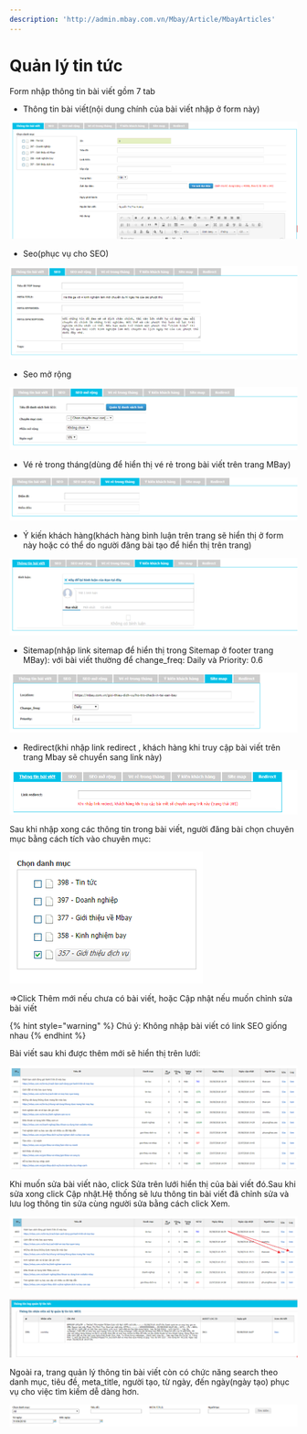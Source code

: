```yaml
---
description: 'http://admin.mbay.com.vn/Mbay/Article/MbayArticles'
---
```


# Quản lý tin tức

Form nhập thông tin bài viết gồm 7 tab

* Thông tin bài viết\(nội dung chính của bài viết nhập ở form này\)

![](../.gitbook/assets/image.png)

* Seo\(phục vụ cho SEO\)

![H&#xEC;nh 2: Nh&#x1EAD;p th&#xF4;ng tin SEO](../.gitbook/assets/image%20%283%29.png)

* Seo mở rộng

![H&#xEC;nh 3: Nh&#x1EAD;p th&#xF4;ng tin SEO m&#x1EDF; r&#x1ED9;ng](../.gitbook/assets/image%20%288%29.png)

* Vé rẻ trong tháng\(dùng để hiển thị vé rẻ trong bài viết trên trang MBay\)

![H&#xEC;nh 4: Nh&#x1EAD;p v&#xE9; r&#x1EBB; trong th&#xE1;ng](../.gitbook/assets/image%20%2825%29.png)

* Ý kiến khách hàng\(khách hàng bình luận trên trang sẽ hiển thị ở form này hoặc có thể do người đăng bài tạo để hiển thị trên trang\)

![H&#xEC;nh 5: Nh&#x1EAD;p &#xFD; ki&#x1EBF;n kh&#xE1;ch h&#xE0;ng](../.gitbook/assets/image%20%2826%29.png)

* Sitemap\(nhập link sitemap để hiển thị trong Sitemap ở footer trang MBay\): với bài viết thường để change\_freq: Daily và Priority: 0.6

![H&#xEC;nh 6: Nh&#x1EAD;p sitemap](../.gitbook/assets/image%20%289%29.png)

* Redirect\(khi nhập link redirect , khách hàng khi truy cập bài viết trên trang Mbay sẽ chuyển sang link này\)

![H&#xEC;nh 7: Nh&#x1EAD;p link redirect](../.gitbook/assets/image%20%2817%29.png)

Sau khi nhập xong các thông tin trong bài viết, người đăng bài chọn chuyên mục bằng cách tích vào chuyên mục:

![H&#xEC;nh 8: Ch&#x1ECD;n chuy&#xEA;n m&#x1EE5;c](../.gitbook/assets/image%20%2824%29.png)

=&gt;Click Thêm mới nếu chưa có bài viết, hoặc Cập nhật nếu muốn chỉnh sửa bài viết

{% hint style="warning" %}
Chú ý: Không nhập bài viết có link SEO giống nhau
{% endhint %}

Bài viết sau khi được thêm mới sẽ hiển thị trên lưới:

![H&#xEC;nh 9: Th&#xF4;ng tin b&#xE0;i vi&#x1EBF;t](../.gitbook/assets/image%20%286%29.png)

Khi muốn sửa bài viết nào, click Sửa trên lưới hiển thị của bài viết đó.Sau khi sửa xong click Cập nhật.Hệ thống sẽ lưu thông tin bài viết đã chỉnh sửa và lưu log thông tin sửa cùng người sửa bằng cách click Xem.

![](../.gitbook/assets/image%20%284%29.png)

![H&#xEC;nh 10: Th&#xF4;ng tin log ch&#x1EC9;nh s&#x1EED;a b&#xE0;i vi&#x1EBF;t](../.gitbook/assets/image%20%285%29.png)

Ngoài ra, trang quản lý thông tin bài viết còn có chức năng search theo danh mục, tiêu đề, meta\_title, người tạo, từ ngày, đến ngày\(ngày tạo\) phục vụ cho việc tìm kiếm dễ dàng hơn.

![H&#xEC;nh 11: Khung t&#xEC;m ki&#x1EBF;m](../.gitbook/assets/image%20%2812%29.png)

